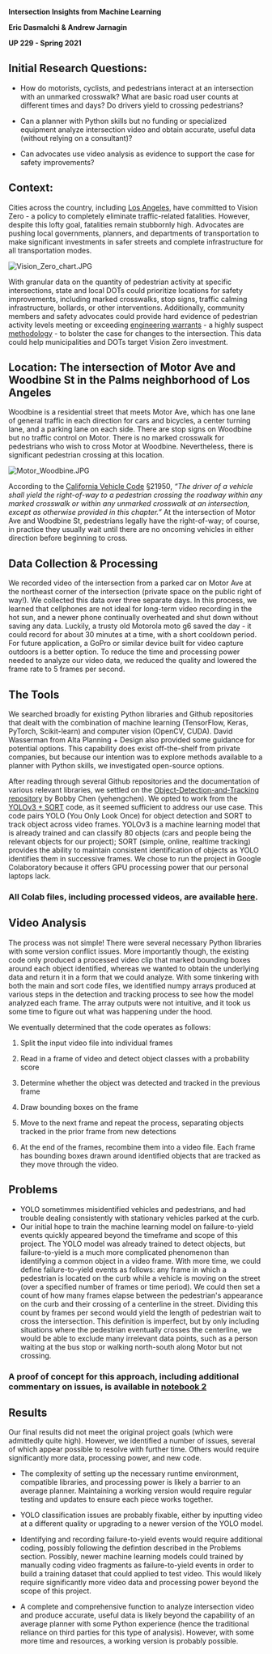 **Intersection Insights from Machine Learning**

**Eric Dasmalchi & Andrew Jarnagin**

**UP 229 - Spring 2021**


## Initial Research Questions:

* How do motorists, cyclists, and pedestrians interact at an intersection with an unmarked crosswalk? What are basic road user counts at different times and days? Do drivers yield to crossing pedestrians?

* Can a planner with Python skills but no funding or specialized equipment analyze intersection video and obtain accurate, useful data (without relying on a consultant)?

* Can advocates use video analysis as evidence to support the case for safety improvements?


## Context:

Cities across the country, including [Los Angeles](http://vision-zero.ua5.land/), have committed to Vision Zero - a policy to completely eliminate traffic-related fatalities. However, despite this lofty goal, fatalities remain stubbornly high. Advocates are pushing local governments, planners, and departments of transportation to make significant investments in safer streets and complete infrastructure for all transportation modes.

![Vision_Zero_chart.JPG](https://github.com/edasmalchi/up229-final-analysis/blob/main/Vision_Zero_chart.JPG)

With granular data on the quantity of pedestrian activity at specific intersections, state and local DOTs could prioritize locations for safety improvements, including marked crosswalks, stop signs, traffic calming infrastructure, bollards, or other interventions. Additionally, community members and safety advocates could provide hard evidence of pedestrian activity levels meeting or exceeding [engineering warrants](http://www.apsguide.org/chapter3_mutcd.cfm) - a highly suspect [methodology](https://trid.trb.org/view.aspx?id=507586) - to bolster the case for changes to the intersection. This data could help municipalities and DOTs target Vision Zero investment.


## Location: The intersection of Motor Ave and Woodbine St in the Palms neighborhood of Los Angeles

Woodbine is a residential street that meets Motor Ave, which has one lane of general traffic in each direction for cars and bicycles, a center turning lane, and a parking lane on each side. There are stop signs on Woodbine but no traffic control on Motor. There is no marked crosswalk for pedestrians who wish to cross Motor at Woodbine. Nevertheless, there is significant pedestrian crossing at this location.

![Motor_Woodbine.JPG](https://github.com/edasmalchi/up229-final-analysis/blob/main/Motor_Woodbine.JPG)

According to the [California Vehicle Code](https://leginfo.legislature.ca.gov/faces/codes_displaySection.xhtml?sectionNum=21950.&lawCode=VEH) §21950, *“The driver of a vehicle shall yield the right-of-way to a pedestrian crossing the roadway within any marked crosswalk or within any unmarked crosswalk at an intersection, except as otherwise provided in this chapter.”* At the intersection of Motor Ave and Woodbine St, pedestrians legally have the right-of-way; of course, in practice they usually wait until there are no oncoming vehicles in either direction before beginning to cross.


## Data Collection & Processing

We recorded video of the intersection from a parked car on Motor Ave at the northeast corner of the intersection (private space on the public right of way!). We collected this data over three separate days. In this process, we learned that cellphones are not ideal for long-term video recording in the hot sun, and a newer phone continually overheated and shut down without saving any data. Luckily, a trusty old Motorola moto g6 saved the day - it could record for about 30 minutes at a time, with a short cooldown period. For future application, a GoPro or similar device built for video capture outdoors is a better option. To reduce the time and processing power needed to analyze our video data, we reduced the quality and lowered the frame rate to 5 frames per second.


## The Tools

We searched broadly for existing Python libraries and Github repositories that dealt with the combination of machine learning (TensorFlow, Keras, PyTorch, Scikit-learn) and computer vision (OpenCV, CUDA). David Wasserman from Alta Planning + Design also provided some guidance for potential options. This capability does exist off-the-shelf from private companies, but because our intention was to explore methods available to a planner with Python skills, we investigated open-source options.

After reading through several Github repositories and the documentation of various relevant libraries, we settled on the [Object-Detection-and-Tracking repository](https://github.com/yehengchen/Object-Detection-and-Tracking) by Bobby Chen (yehengchen). We opted to work from the [YOLOv3 + SORT](https:/github.com/yehengchen/Object-Detection-and-Tracking/tree/master/OneStage/yolo/yolov3_sort) code, as it seemed sufficient to address our use case. This code pairs YOLO (You Only Look Once) for object detection and SORT to track object across video frames. YOLOv3 is a machine learning model that is already trained and can classify 80 objects (cars and people being the relevant objects for our project); SORT (simple, online, realtime tracking) provides the ability to maintain consistent identification of objects as YOLO identifies them in successive frames. We chose to run the project in Google Colaboratory because it offers GPU processing power that our personal laptops lack. 

### All Colab files, including processed videos, are available [here](https://drive.google.com/drive/folders/1raq9pOJ4LrKlo3xkqQXnmmYG1sOPfnk3?usp=sharing).


## Video Analysis

The process was not simple! There were several necessary Python libraries with some version conflict issues. More importantly though, the existing code only produced a processed video clip that marked bounding boxes around each object identified, whereas we wanted to obtain the underlying data and return it in a form that we could analyze. With some tinkering with both the main and sort code files, we identified numpy arrays produced at various steps in the detection and tracking process to see how the model analyzed each frame. The array outputs were not intuitive, and it took us some time to figure out what was happening under the hood.

We eventually determined that the code operates as follows:

1) Split the input video file into individual frames

2) Read in a frame of video and detect object classes with a probability score

3) Determine whether the object was detected and tracked in the previous frame

4) Draw bounding boxes on the frame

5) Move to the next frame and repeat the process, separating objects tracked in the prior frame from new detections

6) At the end of the frames, recombine them into a video file. Each frame has bounding boxes drawn around identified objects that are tracked as they move through the video.



## Problems

* YOLO sometimmes misidentified vehicles and pedestrians, and had trouble dealing consistently with stationary vehicles parked at the curb.
* Our initial hope to train the machine learning model on failure-to-yield events quickly appeared beyond the timeframe and scope of this project. The YOLO model was already trained to detect objects, but failure-to-yield is a much more complicated phenomenon than identifying a common object in a video frame. With more time, we could define failure-to-yield events as follows: any frame in which a pedestrian is located on the curb while a vehicle is moving on the street (over a specified number of frames or time period). We could then set a count of how many frames elapse between the pedestrian's appearance on the curb and their crossing of a centerline in the street. Dividing this count by frames per second would yield the length of pedestrian wait to cross the intersection. This definition is imperfect, but by only including situations where the pedestrian eventually crosses the centerline, we would be able to exclude many irrelevant data points, such as a person waiting at the bus stop or walking north-south along Motor but not crossing.

### A proof of concept for this approach, including additional commentary on issues, is available in [notebook 2](https://github.com/edasmalchi/up229-final-analysis/blob/main/notebooks/2_all_videos.ipynb)



## Results

Our final results did not meet the original project goals (which were admittedly quite high). However, we identified a number of issues, several of which appear possible to resolve with further time. Others would require significantly more data, processing power, and new code.

* The complexity of setting up the necessary runtime environment, compatible libraries, and processing power is likely a barrier to an average planner. Maintaining a working version would require regular testing and updates to ensure each piece works together.

* YOLO classification issues are probably fixable, either by inputting video at a different quality or upgrading to a newer version of the YOLO model.

* Identifying and recording failure-to-yield events would require additional coding, possibly following the defintion described in the Problems section. Possibly, newer machine learning models could trained by manually coding video fragments as failure-to-yield events in order to build a training dataset that could applied to test video. This would likely require significantly more video data and processing power beyond the scope of this project.

* A complete and comprehensive function to analyze intersection video and produce accurate, useful data is likely beyond the capability of an average planner with some Python experience (hence the traditional reliance on third parties for this type of analysis). However, with some more time and resources, a working version is probably possible.

